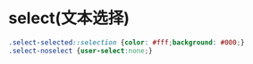 # select(文本选择)

```css
.select-selected::selection {color: #fff;background: #000;}
.select-noselect {user-select:none;}
```

